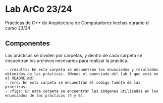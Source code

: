 # Lab ArCo 23/24
 Prácticas de C++ de Arquitectura de Computadores hechas durante el curso 23/24

Componentes
-----------
Las prácticas se dividen por carpetas, y dentro de cada carpeta se encuentran los archivos necesarios para realizar la práctica.

    - /results: En esta carpeta se encuentran los enunciados y resultados obtenidos de las prácticas. (Menos el enunciado del lab 1 que está en el README.md)
    - /src: En esta carpeta se encuentran el código fuente de las prácticas.
    - /figs: En esta carpeta se encuentran las imágenes utilizadas en los enunciados de las prácticas (4 y 6).